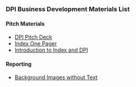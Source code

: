 ### DPI Business Development Materials List

#### Pitch Materials
* [DPI Pitch Deck](https://cdn.discordapp.com/attachments/787806086970605609/807082897462132766/DPI_Pitch_Deck_3.pdf)
* [Index One Pager](https://media.discordapp.net/attachments/787806086970605609/803411103332696094/1pager.png?width=1262&height=702)
* [Introduction to Index and DPI](https://docs.google.com/presentation/d/1wSNTPmBWqu7n8vyhJR4CPURcvsebt8euTSQJEO47GU4/edit?usp=sharing)

#### Reporting
* [Background Images without Text](https://drive.google.com/drive/folders/1-5dc3vHRVfCvpwD_H5XoL4kmILUrR2u7)
